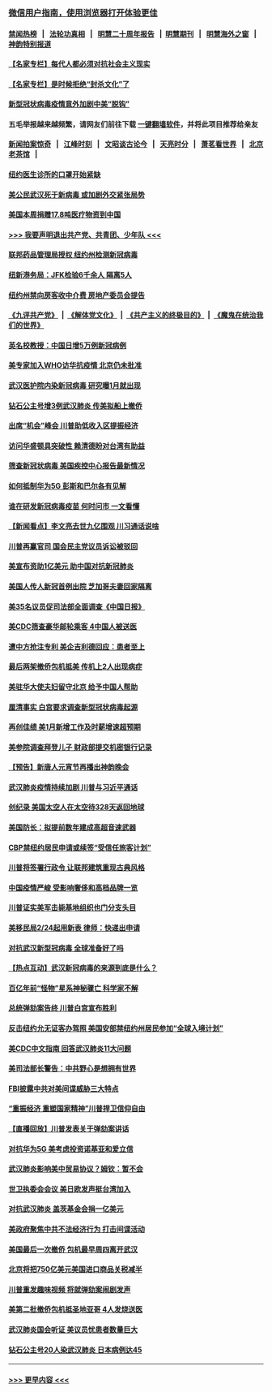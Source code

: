 ### [微信用户指南，使用浏览器打开体验更佳](https://github.com/gfw-breaker/banned-news1/blob/master/indexes/wechat-guide.md?t=0)
#### [禁闻热榜](热点新闻.md?t=0)  &nbsp;&nbsp;|&nbsp;&nbsp; [法轮功真相](https://github.com/gfw-breaker/truth/blob/master/README.md?t=0) &nbsp;&nbsp;|&nbsp;&nbsp; [明慧二十周年报告](https://github.com/gfw-breaker/mh-reports/blob/master/README.md?t=0) &nbsp;&nbsp;|&nbsp;&nbsp;[明慧期刊](https://github.com/gfw-breaker/mh-qikan) &nbsp;&nbsp;|&nbsp;&nbsp; [明慧海外之窗](https://github.com/gfw-breaker/mh-news/blob/master/README.md?t=0) &nbsp;&nbsp;|&nbsp;&nbsp; [神韵特别报道](https://github.com/gfw-breaker/mh-news/blob/master/shenyun.md?t=0)
#### [【名家专栏】每代人都必须对抗社会主义现实](../pages/nsc412/n11831412.md?t=02090911) 
#### [【名家专栏】是时候拒绝“封杀文化”了](../pages/nsc412/n11814093.md?t=02090911) 
#### [新型冠状病毒疫情意外加剧中美“脱钩”](../pages/nsc412/n11854475.md?t=02090911) 
#### 五毛举报越来越频繁，请网友们前往下载 [一键翻墙软件](https://github.com/gfw-breaker/ssr-accounts)，并将此项目推荐给亲友
#### [新闻拍案惊奇](https://github.com/gfw-breaker/banned-news1/blob/master/pages/link4.md) &nbsp;&nbsp;|&nbsp;&nbsp; [江峰时刻](https://github.com/gfw-breaker/banned-news1/blob/master/pages/link4.md) &nbsp;&nbsp;|&nbsp;&nbsp; [文昭谈古论今](https://github.com/gfw-breaker/banned-news1/blob/master/pages/link4.md) &nbsp;&nbsp;|&nbsp;&nbsp; [天亮时分](https://github.com/gfw-breaker/banned-news1/blob/master/pages/link4.md) &nbsp;&nbsp;|&nbsp;&nbsp; [萧茗看世界](https://github.com/gfw-breaker/banned-news1/blob/master/pages/link4.md) &nbsp;&nbsp;|&nbsp;&nbsp; [北京老茶馆](https://github.com/gfw-breaker/banned-news1/blob/master/pages/link4.md) &nbsp;&nbsp;|&nbsp;&nbsp; 
#### [纽约医生诊所的口罩开始紧缺](../pages/nsc412/n11853364.md?t=02090911) 
#### [美公民武汉死于新病毒 或加剧外交紧张局势](../pages/nsc412/n11854331.md?t=02090911) 
#### [美国本周捐赠17.8吨医疗物资到中国](../pages/nsc412/n11854269.md?t=02090911) 
#### [>>> 我要声明退出共产党、共青团、少年队 <<<](https://github.com/begood0513/goodnews/blob/master/quit/letter.md) 
#### [联邦药品管理局授权  纽约州检测新冠病毒](../pages/nsc412/n11853371.md?t=02090911) 
#### [纽新港务局：JFK检验6千余人  隔离5人](../pages/nsc412/n11853366.md?t=02090911) 
#### [纽约州禁向房客收中介费  房地产委员会提告](../pages/nsc412/n11853360.md?t=02090911) 
#### [《九评共产党》](https://github.com/begood0513/9ping.md/blob/master/README.md) &nbsp;|&nbsp; [《解体党文化》](../../../../jtdwh.md/blob/master/README.md)  &nbsp;|&nbsp; [《共产主义的终极目的》](../../../../gczydzjmd.md/blob/master/README.md) &nbsp;|&nbsp; [《魔鬼在统治我们的世界》](../../../../mgztzwmdsj.md/blob/master/README.md) 
#### [英名校教授：中国日增5万例新冠病例](../pages/nsc412/n11854174.md?t=02090911) 
#### [美专家加入WHO访华抗疫情 北京仍未批准](../pages/nsc412/n11854043.md?t=02090911) 
#### [武汉医护院内染新冠病毒 研究曝1月就出现](../pages/nsc412/n11852928.md?t=02090911) 
#### [钻石公主号增3例武汉肺炎 传美拟船上撤侨](../pages/nsc412/n11853240.md?t=02090911) 
#### [出席“机会”峰会 川普助低收入区提振经济](../pages/nsc412/n11853232.md?t=02090911) 
#### [访问华盛顿具突破性 赖清德盼对台湾有助益](../pages/nsc412/n11853129.md?t=02090911) 
#### [筛查新冠状病毒 美国疾控中心报告最新情况](../pages/nsc412/n11853070.md?t=02090911) 
#### [如何抵制华为5G 彭斯和巴尔各有见解](../pages/nsc412/n11852535.md?t=02090911) 
#### [谁在研发新冠病毒疫苗 何时问市 一文看懂](../pages/nsc412/n11852840.md?t=02090911) 
#### [【新闻看点】李文亮去世九亿围观 川习通话说啥](../pages/nsc412/n11852360.md?t=02090911) 
#### [川普再赢官司 国会民主党议员诉讼被驳回](../pages/nsc412/n11852287.md?t=02090911) 
#### [美宣布资助1亿美元 助中国对抗新冠肺炎](../pages/nsc412/n11852531.md?t=02090911) 
#### [美国人传人新冠首例出院 芝加哥夫妻回家隔离](../pages/nsc412/n11852452.md?t=02090911) 
#### [美35名议员促司法部全面调查《中国日报》](../pages/nsc412/n11852435.md?t=02090911) 
#### [美CDC筛查豪华邮轮乘客 4中国人被送医](../pages/nsc412/n11852085.md?t=02090911) 
#### [遭中方抢注专利 美企吉利德回应：患者至上](../pages/nsc412/n11852037.md?t=02090911) 
#### [最后两架撤侨包机抵美 传机上2人出现病症](../pages/nsc412/n11852173.md?t=02090911) 
#### [美驻华大使夫妇留守北京 给予中国人帮助](../pages/nsc412/n11852165.md?t=02090911) 
#### [厘清事实 白宫要求调查新型冠状病毒起源](../pages/nsc412/n11852106.md?t=02090911) 
#### [再创佳绩 美1月新增工作及时薪增速超预期](../pages/nsc412/n11852174.md?t=02090911) 
#### [美参院调查拜登儿子 财政部提交机密银行记录](../pages/nsc412/n11851808.md?t=02090911) 
#### [【预告】新唐人元宵节再播出神韵晚会](../pages/nsc412/n11843192.md?t=02090911) 
#### [武汉肺炎疫情持续加剧 川普与习近平通话](../pages/nsc412/n11851613.md?t=02090911) 
#### [创纪录 美国太空人在太空待328天返回地球](../pages/nsc412/n11851266.md?t=02090911) 
#### [美国防长：拟提前数年建成高超音速武器](../pages/nsc412/n11850959.md?t=02090911) 
#### [CBP禁纽约居民申请或续签“受信任旅客计划”](../pages/nsc412/n11850857.md?t=02090911) 
#### [川普将签署行政令 让联邦建筑重现古典风格](../pages/nsc412/n11850654.md?t=02090911) 
#### [中国疫情严峻 受影响奢侈和高档品牌一览](../pages/nsc412/n11850319.md?t=02090911) 
#### [川普证实美军击毙基地组织也门分支头目](../pages/nsc412/n11850383.md?t=02090911) 
#### [美移民局2/24起用新表 律师：快递出申请](../pages/nsc412/n11848220.md?t=02090911) 
#### [对抗武汉新型冠病毒 全球准备好了吗](../pages/nsc412/n11850142.md?t=02090911) 
#### [【热点互动】武汉新冠病毒的来源到底是什么？](../pages/nsc412/n11849749.md?t=02090911) 
#### [百亿年前“怪物”星系神秘骤亡 科学家不解](../pages/nsc412/n11849863.md?t=02090911) 
#### [总统弹劾案告终 川普白宫宣布胜利](../pages/nsc412/n11849985.md?t=02090911) 
#### [反击纽约允无证客办驾照  美国安部禁纽约州居民参加“全球入境计划”](../pages/nsc412/n11849828.md?t=02090911) 
#### [美CDC中文指南 回答武汉肺炎11大问题](../pages/nsc412/n11849703.md?t=02090911) 
#### [美司法部长警告：中共野心是想拥有世界](../pages/nsc412/n11849769.md?t=02090911) 
#### [FBI披露中共对美间谍威胁三大特点](../pages/nsc412/n11849700.md?t=02090911) 
#### [“重振经济 重塑国家精神”川普捍卫信仰自由](../pages/nsc412/n11849641.md?t=02090911) 
#### [【直播回放】川普发表关于弹劾案讲话](../pages/nsc412/n11849472.md?t=02090911) 
#### [对抗华为5G 美考虑投资诺基亚和爱立信](../pages/nsc412/n11849510.md?t=02090911) 
#### [武汉肺炎影响美中贸易协议？姆钦：暂不会](../pages/nsc412/n11849497.md?t=02090911) 
#### [世卫执委会会议 美日欧发声挺台湾加入](../pages/nsc412/n11849433.md?t=02090911) 
#### [对抗武汉肺炎 盖茨基金会捐一亿美元](../pages/nsc412/n11848953.md?t=02090911) 
#### [美政府聚焦中共不法经济行为 打击间谍活动](../pages/nsc412/n11849322.md?t=02090911) 
#### [美国最后一次撤侨 包机最早周四离开武汉](../pages/nsc412/n11849395.md?t=02090911) 
#### [北京将把750亿美元美国进口商品关税减半](../pages/nsc412/n11848896.md?t=02090911) 
#### [川普重发趣味视频 将就弹劾案闹剧发声](../pages/nsc412/n11848715.md?t=02090911) 
#### [美第二批撤侨包机抵圣地亚哥 4人发烧送医](../pages/nsc412/n11847923.md?t=02090911) 
#### [武汉肺炎国会听证 美议员忧患者数量巨大](../pages/nsc412/n11844851.md?t=02090911) 
#### [钻石公主号20人染武汉肺炎 日本病例达45](../pages/nsc412/n11847823.md?t=02090911) 

----
#### [ >>> 更早内容 <<< ](../indexes/nsc412-earlier.md)
